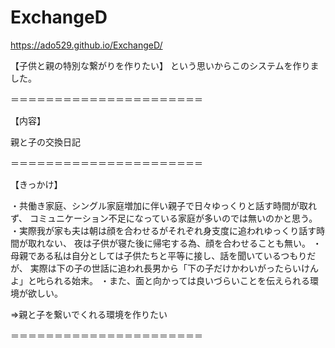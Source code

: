 # ExchangeD

https://ado529.github.io/ExchangeD/

【子供と親の特別な繋がりを作りたい】
という思いからこのシステムを作りました。

＝＝＝＝＝＝＝＝＝＝＝＝＝＝＝＝＝＝＝＝＝＝

【内容】

親と子の交換日記

＝＝＝＝＝＝＝＝＝＝＝＝＝＝＝＝＝＝＝＝＝＝

【きっかけ】

・共働き家庭、シングル家庭増加に伴い親子で日々ゆっくりと話す時間が取れず、
コミュニケーション不足になっている家庭が多いのでは無いのかと思う。
・実際我が家も夫は朝は顔を合わせるがそれぞれ身支度に追われゆっくり話す時間が取れない、
夜は子供が寝た後に帰宅する為、顔を合わせることも無い。
・母親である私は自分としては子供たちと平等に接し、話を聞いているつもりだが、
実際は下の子の世話に追われ長男から「下の子だけかわいがったらいけんよ」と𠮟られる始末。
・また、面と向かっては良いづらいことを伝えられる環境が欲しい。

⇒親と子を繋いでくれる環境を作りたい

＝＝＝＝＝＝＝＝＝＝＝＝＝＝＝＝＝＝＝＝＝＝

